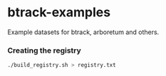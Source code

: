 # btrack-examples

Example datasets for btrack, arboretum and others.


### Creating the registry
```sh
./build_registry.sh > registry.txt
```
